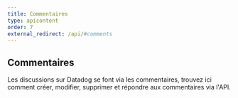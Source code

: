 ```yaml
---
title: Commentaires
type: apicontent
order: 7
external_redirect: /api/#comments
---
```

## Commentaires
Les discussions sur Datadog se font via les commentaires, trouvez ici comment créer, modifier, supprimer et répondre aux commentaires via l'API.

